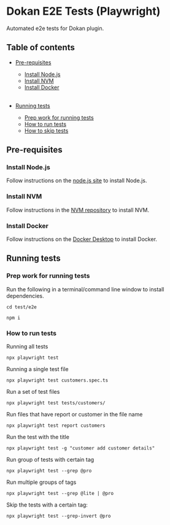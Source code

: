 # Dokan E2E Tests (Playwright)

Automated e2e tests for Dokan plugin.

## Table of contents

-   [Pre-requisites](#pre-requisites) 
    - [Install Node.js](#install-node.js) 
    - [Install NVM](#install-nvm) 
    - [Install Docker](#install-docker)  
    &nbsp;
-   [Running tests](#running-tests)

    -   [Prep work for running tests](#prep-work-for-running-tests)
    -   [How to run tests](#how-to-run-tests)
    -   [How to skip tests](#how-to-skip-tests)

## Pre-requisites

### Install Node.js

Follow instructions on the [node.js site](https://nodejs.org/en/download/) to install Node.js.

### Install NVM

Follow instructions in the [NVM repository](https://github.com/nvm-sh/nvm) to install NVM.

### Install Docker

Follow instructions on the [Docker Desktop](https://docs.docker.com/docker-for-mac/install/) to install Docker.

## Running tests

### Prep work for running tests

Run the following in a terminal/command line window to install dependencies.

    cd test/e2e

```
npm i
```

### How to run tests

Running all tests

    npx playwright test

Running a single test file

    npx playwright test customers.spec.ts

Run a set of test files

    npx playwright test tests/customers/

Run files that have report or customer in the file name

    npx playwright test report customers

Run the test with the title

    npx playwright test -g "customer add customer details"

Run group of tests with certain tag

    npx playwright test --grep @pro

Run multiple groups of tags 

    npx playwright test --grep @lite | @pro

Skip the tests with a certain tag:

    npx playwright test --grep-invert @pro
